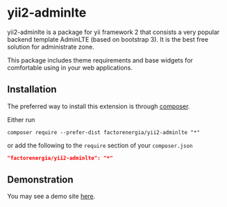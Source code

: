 # yii2-adminlte

yii2-adminlte is a package for yii framework 2 that consists a very popular backend template AdminLTE (based on bootstrap 3). It is the best free solution for administrate zone.

This package includes theme requirements and base widgets for comfortable using in your web applications.

## Installation

The preferred way to install this extension is through [composer](http://getcomposer.org/download/).

Either run

```
composer require --prefer-dist factorenergia/yii2-adminlte "*"
```

or add the following to the `require` section of your `composer.json`

```json
"factorenergia/yii2-adminlte": "*"
```
## Demonstration

You may see a demo site [here](http://adminlte.yiister.ru/).
